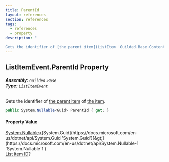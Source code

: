 ```yaml
---
title: ParentId
layout: references
section: references
tags:
  - references
  - property
description: "

Gets the identifier of [the parent item](ListItem 'Guilded.Base.Content.ListItem') of [the item](ListItem 'Guilded.Base.Content.ListItem')."
---
```


## ListItemEvent.ParentId Property
###### **Assembly:** `Guilded.Base`<br/>**Type:** [`ListItemEvent`](ListItemEvent 'Guilded.Base.Events.ListItemEvent')

Gets the identifier of [the parent item](ListItem 'Guilded.Base.Content.ListItem') of [the item](ListItem 'Guilded.Base.Content.ListItem').

```csharp
public System.Nullable<Guid> ParentId { get; }
```

#### Property Value
[System.Nullable&lt;](https://docs.microsoft.com/en-us/dotnet/api/System.Nullable-1 'System.Nullable`1')[System.Guid](https://docs.microsoft.com/en-us/dotnet/api/System.Guid 'System.Guid')[&gt;](https://docs.microsoft.com/en-us/dotnet/api/System.Nullable-1 'System.Nullable`1')  
[List item ID](ChannelContent_TId,TServer_.Id 'Guilded.Base.Content.ChannelContent<TId,TServer>.Id')?